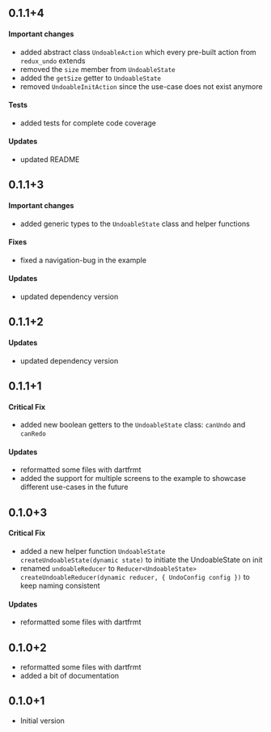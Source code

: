 ## 0.1.1+4
#### Important changes
- added abstract class `UndoableAction` which every pre-built action from `redux_undo` extends
- removed the `size` member from `UndoableState`
- added the `getSize` getter to `UndoableState`
- removed `UndoableInitAction` since the use-case does not exist anymore
#### Tests
- added tests for complete code coverage
#### Updates
- updated README

## 0.1.1+3
#### Important changes
- added generic types to the `UndoableState` class and helper functions
#### Fixes
- fixed a navigation-bug in the example
#### Updates
- updated dependency version

## 0.1.1+2
#### Updates
- updated dependency version

## 0.1.1+1
#### Critical Fix
- added new boolean getters to the `UndoableState` class: `canUndo` and `canRedo`
#### Updates
- reformatted some files with dartfrmt
- added the support for multiple screens to the example to showcase different use-cases in the future

## 0.1.0+3
#### Critical Fix
- added a new helper function `UndoableState createUndoableState(dynamic state)` to initiate the UndoableState on init
- renamed `undoableReducer` to `Reducer<UndoableState> createUndoableReducer(dynamic reducer, { UndoConfig config })` to keep naming consistent
#### Updates
- reformatted some files with dartfrmt

## 0.1.0+2
- reformatted some files with dartfrmt
- added a bit of documentation

## 0.1.0+1
- Initial version